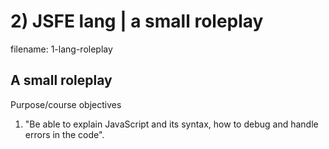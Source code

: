 # 2) JSFE lang | a small roleplay

filename: 1-lang-roleplay

## A small roleplay

Purpose/course objectives

1. "Be able to explain JavaScript and its syntax, how to debug and handle errors in the code".
